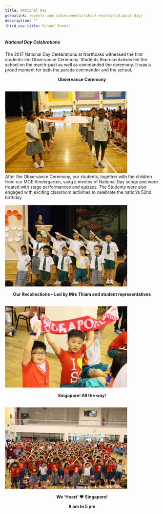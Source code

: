 ```yaml
---
title: National Day
permalink: /events-and-achievements/school-events/national-day/
description: ""
third_nav_title: School Events
---
```

##### National Day Celebrations 

The 2017 National Day Celebrations at Northoaks witnessed the first students-led Observance Ceremony. Students Representatives led the school on the march-past as well as commanded the ceremony. It was a proud moment for both the parade commander and the school. 

<p style="text-align:center;"><strong>Observance Ceremony</strong></p>

 <br>
<img src="/images/nd1.jpg" 
         style="width:400px"
			/>
<br>
After the Observance Ceremony, our students, together with the children from our MOE Kindergarten, sang a medley of National Day songs and were treated with stage performances and quizzes. The Students were also engaged with exciting classroom activities to celebrate the nation’s 52nd birthday
<br><br>
<img src="/images/nd2.jpg" 
         style="width:400px"
			/>
<br>

<p style="text-align:center"><strong>Our Recollections – Led by Mrs Thiam and student representatives</strong></p>


 <br>
<img src="/images/nd3.jpg" 
         style="width:400px"
			/>
<br>
<p style="text-align:center"><strong>Singapore! All the way!</strong></p>

 <br>
<img src="/images/nd4.jpg" 
         style="width:400px"
			>
<p 
	 style="text-align:center"><strong>We ‘Heart’ ♥ Singapore!</strong>
	</p>
	
<p style="text-align:center;"><strong>8 am to 5 pm</strong></p>